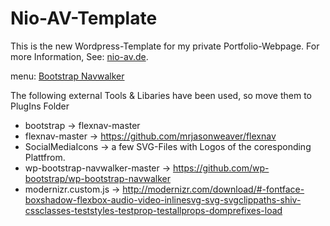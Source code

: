 # Nio-AV-Template

This is the new Wordpress-Template for my private Portfolio-Webpage.
For more Information, See: <a href="//www.nio-av.de/?utm_source=github&utm_medium=social&utm_campaign=Personal-Timeline">nio-av.de</a>.

menu: <a href="//github.com/twittem/wp-bootstrap-navwalker">Bootstrap Navwalker</a>

The following external Tools & Libaries have been used, so move them to PlugIns Folder

- bootstrap -> flexnav-master
- flexnav-master -> https://github.com/mrjasonweaver/flexnav
- SocialMediaIcons -> a few SVG-Files with Logos of the coresponding Plattfrom.
- wp-bootstrap-navwalker-master -> https://github.com/wp-bootstrap/wp-bootstrap-navwalker
- modernizr.custom.js -> http://modernizr.com/download/#-fontface-boxshadow-flexbox-audio-video-inlinesvg-svg-svgclippaths-shiv-cssclasses-teststyles-testprop-testallprops-domprefixes-load